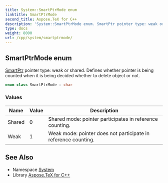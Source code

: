 ```yaml
---
title: System::SmartPtrMode enum
linktitle: SmartPtrMode
second_title: Aspose.TeX for C++
description: 'System::SmartPtrMode enum. SmartPtr pointer type: weak or shared. Defines whether pointer is being counted when it is being decided whether to delete object or not in C++.'
type: docs
weight: 8000
url: /cpp/system/smartptrmode/
---
```

## SmartPtrMode enum


[SmartPtr](../smartptr/) pointer type: weak or shared. Defines whether pointer is being counted when it is being decided whether to delete object or not.

```cpp
enum class SmartPtrMode : char
```

### Values

| Name | Value | Description |
| --- | --- | --- |
| Shared | 0 | Shared mode: pointer participates in reference counting. |
| Weak | 1 | Weak mode: pointer does not participate in reference counting. |

## See Also

* Namespace [System](../)
* Library [Aspose.TeX for C++](../../)
